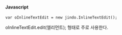 #### Javascript

	var oInlineTextEdit = new jindo.InlineTextEdit();

oInlineTextEdit.edit(엘리먼트); 형태로 주로 사용한다.